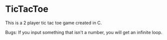 # TicTacToe
This is a 2 player tic tac toe game created in C. 

Bugs: If you input something that isn't a number, you will get an infinite loop.

